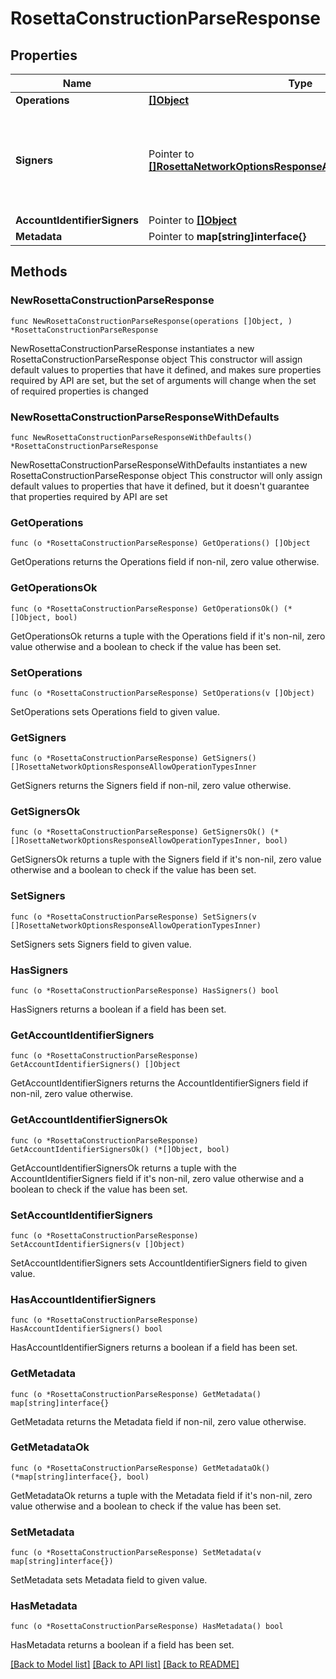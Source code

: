 # RosettaConstructionParseResponse

## Properties

Name | Type | Description | Notes
------------ | ------------- | ------------- | -------------
**Operations** | [**[]Object**](Object.md) |  | 
**Signers** | Pointer to [**[]RosettaNetworkOptionsResponseAllowOperationTypesInner**](RosettaNetworkOptionsResponseAllowOperationTypesInner.md) | [DEPRECATED by account_identifier_signers in v1.4.4] All signers (addresses) of a particular transaction. If the transaction is unsigned, it should be empty. | [optional] 
**AccountIdentifierSigners** | Pointer to [**[]Object**](Object.md) |  | [optional] 
**Metadata** | Pointer to **map[string]interface{}** |  | [optional] 

## Methods

### NewRosettaConstructionParseResponse

`func NewRosettaConstructionParseResponse(operations []Object, ) *RosettaConstructionParseResponse`

NewRosettaConstructionParseResponse instantiates a new RosettaConstructionParseResponse object
This constructor will assign default values to properties that have it defined,
and makes sure properties required by API are set, but the set of arguments
will change when the set of required properties is changed

### NewRosettaConstructionParseResponseWithDefaults

`func NewRosettaConstructionParseResponseWithDefaults() *RosettaConstructionParseResponse`

NewRosettaConstructionParseResponseWithDefaults instantiates a new RosettaConstructionParseResponse object
This constructor will only assign default values to properties that have it defined,
but it doesn't guarantee that properties required by API are set

### GetOperations

`func (o *RosettaConstructionParseResponse) GetOperations() []Object`

GetOperations returns the Operations field if non-nil, zero value otherwise.

### GetOperationsOk

`func (o *RosettaConstructionParseResponse) GetOperationsOk() (*[]Object, bool)`

GetOperationsOk returns a tuple with the Operations field if it's non-nil, zero value otherwise
and a boolean to check if the value has been set.

### SetOperations

`func (o *RosettaConstructionParseResponse) SetOperations(v []Object)`

SetOperations sets Operations field to given value.


### GetSigners

`func (o *RosettaConstructionParseResponse) GetSigners() []RosettaNetworkOptionsResponseAllowOperationTypesInner`

GetSigners returns the Signers field if non-nil, zero value otherwise.

### GetSignersOk

`func (o *RosettaConstructionParseResponse) GetSignersOk() (*[]RosettaNetworkOptionsResponseAllowOperationTypesInner, bool)`

GetSignersOk returns a tuple with the Signers field if it's non-nil, zero value otherwise
and a boolean to check if the value has been set.

### SetSigners

`func (o *RosettaConstructionParseResponse) SetSigners(v []RosettaNetworkOptionsResponseAllowOperationTypesInner)`

SetSigners sets Signers field to given value.

### HasSigners

`func (o *RosettaConstructionParseResponse) HasSigners() bool`

HasSigners returns a boolean if a field has been set.

### GetAccountIdentifierSigners

`func (o *RosettaConstructionParseResponse) GetAccountIdentifierSigners() []Object`

GetAccountIdentifierSigners returns the AccountIdentifierSigners field if non-nil, zero value otherwise.

### GetAccountIdentifierSignersOk

`func (o *RosettaConstructionParseResponse) GetAccountIdentifierSignersOk() (*[]Object, bool)`

GetAccountIdentifierSignersOk returns a tuple with the AccountIdentifierSigners field if it's non-nil, zero value otherwise
and a boolean to check if the value has been set.

### SetAccountIdentifierSigners

`func (o *RosettaConstructionParseResponse) SetAccountIdentifierSigners(v []Object)`

SetAccountIdentifierSigners sets AccountIdentifierSigners field to given value.

### HasAccountIdentifierSigners

`func (o *RosettaConstructionParseResponse) HasAccountIdentifierSigners() bool`

HasAccountIdentifierSigners returns a boolean if a field has been set.

### GetMetadata

`func (o *RosettaConstructionParseResponse) GetMetadata() map[string]interface{}`

GetMetadata returns the Metadata field if non-nil, zero value otherwise.

### GetMetadataOk

`func (o *RosettaConstructionParseResponse) GetMetadataOk() (*map[string]interface{}, bool)`

GetMetadataOk returns a tuple with the Metadata field if it's non-nil, zero value otherwise
and a boolean to check if the value has been set.

### SetMetadata

`func (o *RosettaConstructionParseResponse) SetMetadata(v map[string]interface{})`

SetMetadata sets Metadata field to given value.

### HasMetadata

`func (o *RosettaConstructionParseResponse) HasMetadata() bool`

HasMetadata returns a boolean if a field has been set.


[[Back to Model list]](../README.md#documentation-for-models) [[Back to API list]](../README.md#documentation-for-api-endpoints) [[Back to README]](../README.md)


